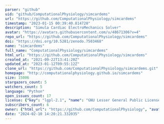 ```yaml
---
parser: "github"
uid: "github/ComputationalPhysiology/simcardems"
url: "https://github.com/ComputationalPhysiology/simcardems"
timestamp: "2023-01-15 00:39:40.814720"
description: "Simula Cardiac ElectroMechanics Solver"
avatar: "https://avatars.githubusercontent.com/u/48671306?v=4"
repo_url: "https://github.com/ComputationalPhysiology/simcardems"
doi: "https://doi.org/10.5281/zenodo.7503468"
name: "simcardems"
full_name: "ComputationalPhysiology/simcardems"
html_url: "https://github.com/ComputationalPhysiology/simcardems"
created_at: "2021-09-22T13:41:20Z"
updated_at: "2023-01-12T09:55:12Z"
clone_url: "https://github.com/ComputationalPhysiology/simcardems.git"
homepage: "http://computationalphysiology.github.io/simcardems"
size: 15006
stargazers_count: 5
watchers_count: 5
language: "Python"
open_issues_count: 17
license: {"key": "lgpl-2.1", "name": "GNU Lesser General Public License v2.1", "spdx_id": "LGPL-2.1", "url": "https://api.github.com/licenses/lgpl-2.1", "node_id": "MDc6TGljZW5zZTEx"}
subscribers_count: 6
owner: {"html_url": "https://github.com/ComputationalPhysiology", "avatar_url": "https://avatars.githubusercontent.com/u/48671306?v=4", "login": "ComputationalPhysiology", "type": "Organization"}
date: "2024-02-10 14:20:21.332035"
---
```

